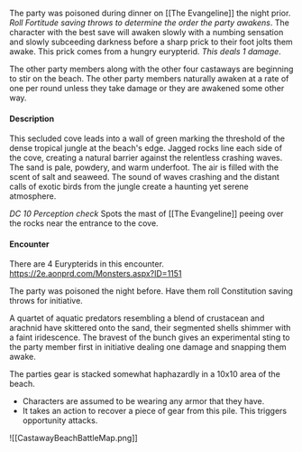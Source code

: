 The party was poisoned during dinner on [[The Evangeline]] the night prior. *Roll Fortitude saving throws to determine the order the party awakens*. The character with the best save will awaken slowly with a numbing sensation and slowly subceeding darkness before a sharp prick to their foot jolts them awake. This prick comes from a hungry eurypterid. *This deals 1 damage*. 

The other party members along with the other four castaways are beginning to stir on the beach. The other party members naturally awaken at a rate of one per round unless they take damage or they are awakened some other way.
<br>
#### Description
This secluded cove leads into a wall of green marking the threshold of the dense tropical jungle at the beach's edge. Jagged rocks line each side of the cove, creating a natural barrier against the relentless crashing waves. The sand is pale, powdery, and warm underfoot. The air is filled with the scent of salt and seaweed. The sound of waves crashing and the distant calls of exotic birds from the jungle create a haunting yet serene atmosphere.

*DC 10 Perception check* Spots the mast of [[The Evangeline]] peeing over the rocks near the entrance to the cove.

#### Encounter
There are 4 Eurypterids in this encounter.
https://2e.aonprd.com/Monsters.aspx?ID=1151

The party was poisoned the night before. Have them roll Constitution saving throws for initiative.

A quartet of aquatic predators resembling a blend of crustacean and arachnid have skittered onto the sand, their segmented shells shimmer with a faint iridescence. The bravest of the bunch gives an experimental sting to the party member first in initiative dealing one damage and snapping them awake.

The parties gear is stacked somewhat haphazardly in a 10x10 area of the beach.
- Characters are assumed to be wearing any armor that they have.
- It takes an action to recover a piece of gear from this pile. This triggers opportunity attacks.

![[CastawayBeachBattleMap.png]]